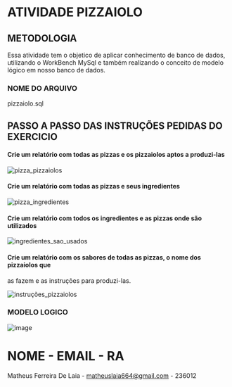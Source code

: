 # ATIVIDADE PIZZAIOLO

## METODOLOGIA
Essa atividade tem o objetico de aplicar conhecimento de banco de dados, utilizando o WorkBench MySql e também realizando o conceito de modelo lógico em nosso banco de dados.

### NOME DO ARQUIVO
pizzaiolo.sql

## PASSO A PASSO DAS INSTRUÇÕES PEDIDAS DO EXERCICIO
#### Crie um relatório com todas as pizzas e os pizzaiolos aptos a produzi-las


![pizza_pizzaiolos](https://github.com/MatheusLaiaa/PIZZAIOLO/assets/144149403/3276e393-0b8a-4fdf-a8b0-db70a1052ce5)


#### Crie um relatório com todas as pizzas e seus ingredientes


![pizza_ingredientes](https://github.com/MatheusLaiaa/PIZZAIOLO/assets/144149403/7ed5d640-8d0f-41ef-9d6c-73b6e1e7f691)


#### Crie um relatório com todos os ingredientes e as pizzas onde são utilizados


![ingredientes_sao_usados](https://github.com/MatheusLaiaa/PIZZAIOLO/assets/144149403/49df6918-5b80-4e11-829d-7611479e5493)


#### Crie um relatório com os sabores de todas as pizzas, o nome dos pizzaiolos que
as fazem e as instruções para produzi-las.


![instruções_pizzaiolos](https://github.com/MatheusLaiaa/PIZZAIOLO/assets/144149403/e39648df-4bc3-4305-8517-981e51f5fbd5)

### MODELO LOGICO

![image](https://github.com/MatheusLaiaa/PIZZAIOLO/assets/144149403/0c1fcd16-03d4-4246-85da-bcffa8a70dc4)



# NOME - EMAIL - RA
Matheus Ferreira De Laia - matheuslaia664@gmail.com - 236012
